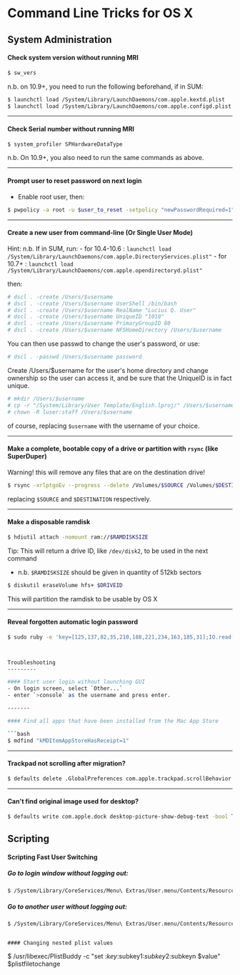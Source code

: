 Command Line Tricks for OS X 
================

System Administration
---------

#### Check system version without running MRI

```bash
$ sw_vers
```

n.b. on 10.9+, you need to run the following beforehand, if in SUM:
```bash
$ launchctl load /System/Library/LaunchDaemons/com.apple.kextd.plist
$ launchctl load /System/Library/LaunchDaemons/com.apple.configd.plist
```
------
#### Check Serial number without running MRI

```bash
$ system_profiler SPHardwareDataType
```
n.b. On 10.9+, you also need to run the same commands as above.

------

#### Prompt user to reset password on next login

- Enable root user, then:

```bash
$ pwpolicy -a root -u $user_to_reset -setpolicy "newPasswordRequired=1"
```
------

#### Create a new user from command-line (Or Single User Mode)

Hint: n.b. If in SUM, run:
	- for 10.4-10.6 : `launchctl load /System/Library/LaunchDaemons/com.apple.DirectoryServices.plist"`
	- for 10.7+ : `launchctl load /System/Library/LaunchDaemons/com.apple.opendirectoryd.plist"`

then:

```bash
# dscl . -create /Users/$username
# dscl . -create /Users/$username UserShell /bin/bash
# dscl . -create /Users/$username RealName "Lucius Q. User"
# dscl . -create /Users/$username UniqueID "1010"
# dscl . -create /Users/$username PrimaryGroupID 80
# dscl . -create /Users/$username NFSHomeDirectory /Users/$username
```

You can then use passwd to change the user's password, or use:

```bash
# dscl . -passwd /Users/$username password
```

Create /Users/$username for the user's home directory and change ownership so the user can access it, and be sure that the UniqueID is in fact unique.
```bash
# mkdir /Users/$username
# cp -r "/System/Library/User Template/English.lproj/" /Users/$username
# chown -R luser:staff /Users/$username
```

of course, replacing `$username` with the username of your choice. 

------

#### Make a complete, bootable copy of a drive or partition with `rsync` (like SuperDuper)

Warning! this will remove any files that are on the destination drive!

```bash
$ rsync -xrlptgoEv --progress --delete /Volumes/$SOURCE /Volumes/$DESTINATION
```
replacing `$SOURCE` and `$DESTINATION` respectively.

-------

#### Make a disposable ramdisk

```bash
$ hdiutil attach -nomount ram://$RAMDISKSIZE
``` 
Tip: This will return a drive ID, like `/dev/disk2`, to be used in the next command
- n.b. `$RAMDISKSIZE` should be given in quantity of 512kb sectors

```bash
$ diskutil eraseVolume hfs+ $DRIVEID
``` 
This will partition the ramdisk to be usable by OS X

--------

#### Reveal forgotten automatic login password

```bash
$ sudo ruby -e 'key=[125,137,82,35,210,188,221,234,163,185,31];IO.read("/etc/kcpassword").bytes.each_with_index{|b,i|break if key.include?(b);print [b^key[i%key.size]].pack("U*")}'```



Troubleshooting
---------

#### Start user login without launching GUI
- On login screen, select `Other...`
- enter `>console` as the username and press enter.

-------

#### Find all apps that have been installed from the Mac App Store

```bash
$ mdfind "kMDItemAppStoreHasReceipt=1"
```

------

#### Trackpad not scrolling after migration?

```bash
$ defaults delete .GlobalPreferences com.apple.trackpad.scrollBehavior
```

------

#### Can't find original image used for desktop?

```bash
$ defaults write com.apple.dock desktop-picture-show-debug-text -bool TRUE; killall Dock
```


Scripting
----------

#### Scripting Fast User Switching

##### Go to login window without logging out:
```bash
$ /System/Library/CoreServices/Menu\ Extras/User.menu/Contents/Resources/CGSession -suspend
```

##### Go to another user without logging out:
```bash
$ /System/Library/CoreServices/Menu\ Extras/User.menu/Contents/Resources/CGSession -switchToUserID $UID_OR_SHORTNAME
```
```

#### Changing nested plist values

```
$ /usr/libexec/PlistBuddy -c "set :$key:$subkey1:$subkey2:$subkeyn $value" $plistfiletochange
```
